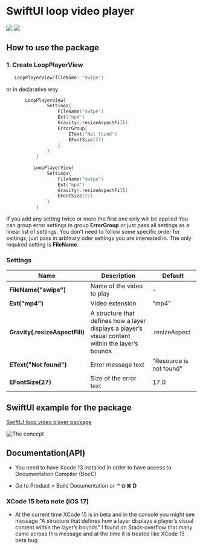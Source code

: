 # SwiftUI loop video player

[![](https://img.shields.io/endpoint?url=https%3A%2F%2Fswiftpackageindex.com%2Fapi%2Fpackages%2FThe-Igor%2Fswiftui-loop-videoplayer%2Fbadge%3Ftype%3Dswift-versions)](https://swiftpackageindex.com/The-Igor/swiftui-loop-videoplayer)
[![](https://img.shields.io/endpoint?url=https%3A%2F%2Fswiftpackageindex.com%2Fapi%2Fpackages%2FThe-Igor%2Fswiftui-loop-videoplayer%2Fbadge%3Ftype%3Dplatforms)](https://swiftpackageindex.com/The-Igor/swiftui-loop-videoplayer)

## How to use the package
### 1. Create LoopPlayerView

```swift
   LoopPlayerView(fileName: "swipe")    
```

   or in declarative way
   
 ```swift
        LoopPlayerView{
                Settings{
                    FileName("swipe")
                    Ext("mp4")
                    Gravity(.resizeAspectFill)
                    ErrorGroup{
                        EText("Not found")
                        EFontSize(27)
                    }
                }
            }   
            
           LoopPlayerView{
                Settings{
                    FileName("swipe")
                    Ext("mp4")
                    Gravity(.resizeAspectFill)
                    EFontSize(27)                  
                }
            } 
```  
If you add any setting twice or more the first one only will be applied
You can group error settings in group **ErrorGroup** or just pass all settings as a linear list of settings. You don't need to follow some specific order for settings, just pass in arbitrary oder settings you are interested in. The only required setting is **FileName**.

### Settings

| Name | Description | Default |
| --- | --- |  --- | 
|**FileName("swipe")**| Name of the video to play| - |
|**Ext("mp4")**| Video extension | "mp4" |
|**Gravity(.resizeAspectFill)**| A structure that defines how a layer displays a player’s visual content within the layer’s bounds | .resizeAspect |
|**EText("Not found")**| Error message text| "Resource is not found" |
|**EFontSize(27)**| Size of the error text | 17.0 |

## SwiftUI example for the package
[ SwiftUI loop video player package](https://github.com/The-Igor/swiftui-loop-videoplayer)

  ![The concept](https://github.com/The-Igor/swiftui-loop-videoplayer-example/blob/main/swiftui-loop-videoplayer-example/img/img_02.gif)

## Documentation(API)
- You need to have Xcode 13 installed in order to have access to Documentation Compiler (DocC)

- Go to Product > Build Documentation or **⌃⇧⌘ D**

### XCode 15 beta note (iOS 17)

- At the current time XCode 15 is in beta and in the console you might see message "A structure that defines how a layer displays a player’s visual content within the layer’s bounds" I found on Stack-overflow that many came across this message and at the time it is treated like XCode 15 beta bug
